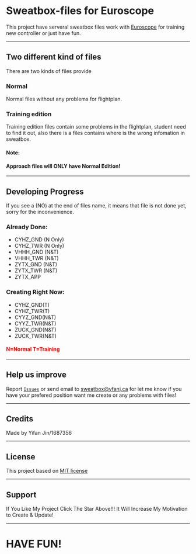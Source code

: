 # **Sweatbox-files for Euroscope**

This project have serveral sweatbox files work with [Euroscope](https://euroscope.hu) for training new controller or just have fun.

---

## **Two different kind of files**

There are two kinds of files provide

### Normal

Normal files without any problems for flightplan.

### Training edition

Training edition files contain some problems in the flightplan, student need to find it out, also there is a files contains where is the wrong infomation in sweatbox.

#### Note:
#### Approach files will ONLY have Normal Edition!

---

## **Developing Progress**
If you see a (NO) at the end of files name, it means that file is not done yet, sorry for the inconvenience.

### Already Done:
- CYHZ_GND (N Only)
- CYHZ_TWR (N Only)
- VHHH_GND (N&T)
- VHHH_TWR (N&T)
- ZYTX_GND (N&T)
- ZYTX_TWR (N&T)
- ZYTX_APP

### Creating Right Now:
- CYHZ_GND(T)
- CYHZ_TWR(T)
- CYYZ_GND(N&T)
- CYYZ_TWR(N&T)
- ZUCK_GND(N&T)
- ZUCK_TWR(N&T)

#### <spam style="color:red;"> N=Normal T=Training </spam>

---

## **Help us improve**
Report [``Issues``](https://github.com/N28888/Sweatbox-files/issues) or send email to sweatbox@yfanj.ca for let me know if you have your prefered position want me create or any problems with files!

---

## **Credits**
Made by Yifan Jin/1687356

---

## **License**

This project based on [MIT license](https://github.com/N28888/Sweatbox-files/blob/main/LICENSE)

---

## Support
If You Like My Project Click The Star Above!!! 
It Will Increase My Motivation to Create & Update!

---

# **HAVE FUN!**